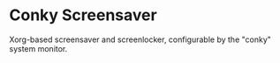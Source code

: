 Conky Screensaver
=================

Xorg-based screensaver and screenlocker, configurable by the "conky" system monitor.
